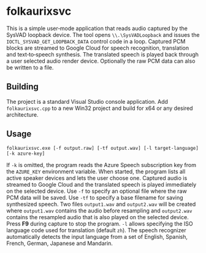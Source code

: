 # folkaurixsvc

This is a simple user‑mode application that reads audio captured by the
SysVAD loopback device.  The tool opens `\\.\SysVADLoopback` and issues
the `IOCTL_SYSVAD_GET_LOOPBACK_DATA` control code in a loop.  Captured
PCM blocks are streamed to Google Cloud for speech recognition,
translation and text‑to‑speech synthesis.  The translated speech is
played back through a user selected audio render device.  Optionally the
raw PCM data can also be written to a file.

## Building
The project is a standard Visual Studio console application.  Add
`folkaurixsvc.cpp` to a new Win32 project and build for x64 or any
desired architecture.

## Usage
```
folkaurixsvc.exe [-f output.raw] [-tf output.wav] [-l target-language] [-k azure-key]
```
If `-k` is omitted, the program reads the Azure Speech subscription key from
the `AZURE_KEY` environment variable.
When started, the program lists all active speaker devices and lets the
user choose one. Captured audio is streamed to Google Cloud and the
translated speech is played immediately on the selected device. Use
`-f` to specify an optional file where the raw PCM data will be saved. Use
`-tf` to specify a base filename for saving synthesized speech. Two files
`output1.wav` and `output2.wav` will be created where `output1.wav` contains
the audio before resampling and `output2.wav` contains the resampled audio
that is also played on the selected device.
Press **F9** during capture to stop the program. `-l` allows specifying
the ISO language code used for translation (default `zh`). The speech
recognizer automatically detects the input language from a set of
English, Spanish, French, German, Japanese and Mandarin.
